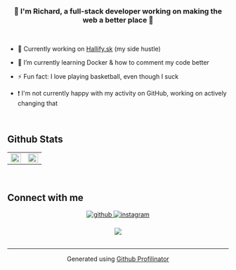 ### <div align="center">👋 I'm Richard, a full-stack developer working on making the web a better place 🌴</div>  
  <br/>

- 👷 Currently working on [Hallify.sk](https://github.com/em1tt/soc) (my side hustle)  
  

- 🏫 I’m currently learning Docker & how to comment my code better  
  

- ⚡ Fun fact: I love playing basketball, even though I suck


- ❗ I'm not currently happy with my activity on GitHub, working on actively changing that
<br/>

## Github Stats  
<table width="100%"><tr><td valign="top" width="50%">

<img src="https://github-readme-stats.vercel.app/api?username=em1tt&show_icons=true&count_private=true&hide_border=true" align="left" style="width: 100%" />

</td><td valign="top" width="50%">

<img src="https://github-readme-stats.vercel.app/api/top-langs/?username=em1tt&hide_border=true&layout=compact" align="left" style="width: 100%" />

</td></tr></table>
<br/>  


## Connect with me  
<div align="center">
<a href="https://github.com/em1tt" target="_blank">
<img src=https://img.shields.io/badge/github-%2324292e.svg?&style=for-the-badge&logo=github&logoColor=white alt=github style="margin-bottom: 5px;" />
</a>
<a href="https://instagram.com/em1tt" target="_blank">
<img src=https://img.shields.io/badge/instagram-%23000000.svg?&style=for-the-badge&logo=instagram&logoColor=white alt=instagram style="margin-bottom: 5px;" />
</a>  
</div>  
  

<br/>  

<div align="center">
<img src="https://komarev.com/ghpvc/?username=em1tt&&style=flat-square" align="center" />
</div>  

<br />

----
<div align="center">Generated using <a href="https://profilinator.rishav.dev/" target="_blank">Github Profilinator</a></div>
